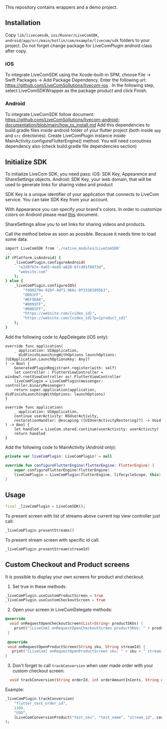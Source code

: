 This repository contains wrappers and a demo project.

## Installation
Copy ```lib/livecomsdk```, ```ios/Runner/LiveComSDK```, ```android/app/src/main/kotlin/com/example/livecom/sdk``` folders to your project. Do not
forget change package for LiveComPlugin android class after copy.
### iOS
To integrate LiveComSDK using the Xcode-built-in SPM, choose File → Swift Packages → Add Package Dependency. Enter the following url: https://github.com/LiveComSollutions/livecom-ios . In the following step, select LiveComSDKWrapper as the package product and click Finish.

### Android
To integrate LiveComSDK follow document: https://github.com/LiveComSollutions/livecom-android-documentation/blob/main/how_to_install.md
Add this dependencies to build.gradle files inside android folder of your flutter project (both inside ```app``` and ```src``` directories).
Create LiveComPlugin instance inside MainActivity.configureFlutterEngine() method. You will need coroutines dependency also (check build.gradle file dependencies section)

## Initialize SDK
To initialize LiveCom SDK, you need pass:
iOS: SDK Key, Appearence and ShareSettings objects.
Android: SDK Key, your web domain, that will be used to generate links for sharing video and product 

SDK Key is a unique identifier of your application that connects to LiveCom service. You can take SDK Key from your account.

With Appearance you can specify your brand's colors. In order to customize colors on Android please read [this](https://github.com/LiveComSollutions/livecom-android-documentation/blob/main/style_customization.md) document.

ShareSettings allow you to set links for sharing videos and products.

Call the method below as soon as possible. Because it needs time to load some data.
```sh 
import LiveComSDK from './native_modules/LiveComSDK'
...
if (Platform.isAndroid) {
    _liveComPlugin.configureAndroid(
      "e2d97b7e-9a65-4edd-a820-67cd91f8973d",
      "website.com"
    );
} else {
    _liveComPlugin.configureIOS(
        "f400270e-92bf-4df1-966c-9f33301095b3",
        "0091FF",
        "#EF5DA8",
        "#0091FF",
        "#00D1FF",
        "https://website.com/{video_id}",
        "https://website.com/{video_id}?p={product_id}"
    );
}
```
Add the following code to AppDelegate (iOS only):
```
override func application(
    _ application: UIApplication,
      didFinishLaunchingWithOptions launchOptions: [UIApplication.LaunchOptionsKey: Any]?
) -> Bool {
    GeneratedPluginRegistrant.register(with: self)
    let controller : FlutterViewController = window?.rootViewController as! FlutterViewController
    liveComPlugin = LiveComPlugin(messenger: controller.binaryMessenger)
    return super.application(application, didFinishLaunchingWithOptions: launchOptions)
}

override func application(
    _ application: UIApplication,
    continue userActivity: NSUserActivity,
    restorationHandler: @escaping ([UIUserActivityRestoring]?) -> Void
) -> Bool {
    let handled = LiveCom.shared.continue(userActivity: userActivity)
    return handled
}
```
Add the following code to MainActivity (Android only):
```kotlin
private var liveComPlugin: LiveComPlugin? = null

override fun configureFlutterEngine(flutterEngine: FlutterEngine) {
    super.configureFlutterEngine(flutterEngine)
    liveComPlugin = LiveComPlugin(flutterEngine, lifecycleScope, this)
}
```
## Usage
```dart
final _liveComPlugin = LiveComSDK();
```
To present screen with list of streams above current top view controller just call:
```dart
_liveComPlugin.presentStreams()
```

To present stream screen with specific id call:
```dart
_liveComPlugin.presentStream(streamId)
```
## Custom Checkout and Product screens
It is possible to display your own screens for product and checkout.
1) Set true in these methods:
```dart
_liveComPlugin.useCustomProductScreen = true
_liveComPlugin.useCustomCheckoutScreen = true
```

2) Open your screen in LiveComDelegate methods:
```dart
@override
  void onRequestOpenCheckoutScreen(List<String> productSKUs) {
    print("[LiveCom] onRequestOpenCheckoutScreen productSKUs: " + productSKUs.join(", "));
 }
  
 @override
 void onRequestOpenProductScreen(String sku, String streamId) {
   print("[LiveCom] onRequestOpenProductScreen sku: " + sku + " stream_id: " + streamId);
}
```
3) Don't forget to call ```trackConversion``` when user made order with your custom checkout screen:
```dart
  void trackConversion(String orderId, int orderAmountInCents, String currency, List<LiveComConversionProduct> products);
```
Example:
```dart
_liveComPlugin.trackConversion(
    "flutter_test_order_id",
    1300,
    "USD",
    [LiveComConversionProduct("test_sku", "test_name", "stream_id", count)]
);
```
